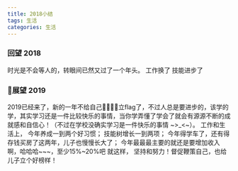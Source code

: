```yaml
---
title: 2018小结
tags: 生活
categories: 生活
---
```


### 回望 2018
时光是不会等人的，转眼间已然又过了一个年头。
工作换了
技能进步了

### 展望 2019
2019已经来了，新的一年不给自己立flag了，不过人总是要进步的，该学的学，其实学习还是一件比较快乐的事情，当你学弄懂了学会了就会有源源不断的成就感和自信心！（不过在学校没确实学习是一件快乐的事情 ~>_<~）。
工作和生活上，
今年养成一到两个好习惯；
技能树增长一到两项；
今年得学车了，还有得存钱买房了这两年，儿子也慢慢长大了；
今年最最最主要的就还是要增加收入啊，哈哈哈~~~，至少15%~20%吧 就这样，
坚持和努力！督促鞭策自己，也给儿子立个好榜样！